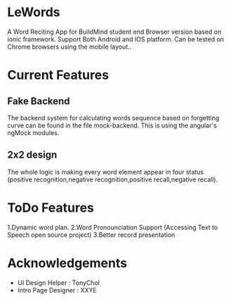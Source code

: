 # LeWords
A Word Reciting App for BuildMind student end Browser version based on ionic framework. Support Both Android and IOS platform. Can be tested on Chrome browsers using the mobile layout..

# Current Features
## Fake Backend
  The backend system for calculating words sequence based on forgetting curve can be found in the file mock-backend. This is using the angular's ngMock
  modules.
## 2x2 design
  The whole logic is making every word element appear in four status (positive recognition,negative recognition,positive recall,negative recall).
  
# ToDo Features
  1.Dynamic word plan.
  2.Word Pronounciation Support (Accessing Text to Speech open source project)
  3.Better record presentation

# Acknowledgements
  * UI Design Helper : TonyChol
  * Intro Page Designer : XXYE
